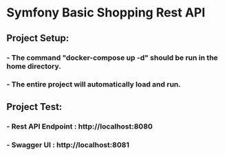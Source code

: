 # Symfony Basic Shopping Rest API

## Project Setup:
### - The command "docker-compose up -d" should be run in the home directory.
### - The entire project will automatically load and run.

## Project Test:
### - Rest API Endpoint : http://localhost:8080
### - Swagger UI : http://localhost:8081
